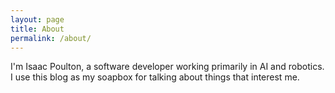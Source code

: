 ```yaml
---
layout: page
title: About
permalink: /about/
---
```


I'm Isaac Poulton, a software developer working primarily in AI and robotics. I use this blog as my soapbox for talking about things that interest me.
